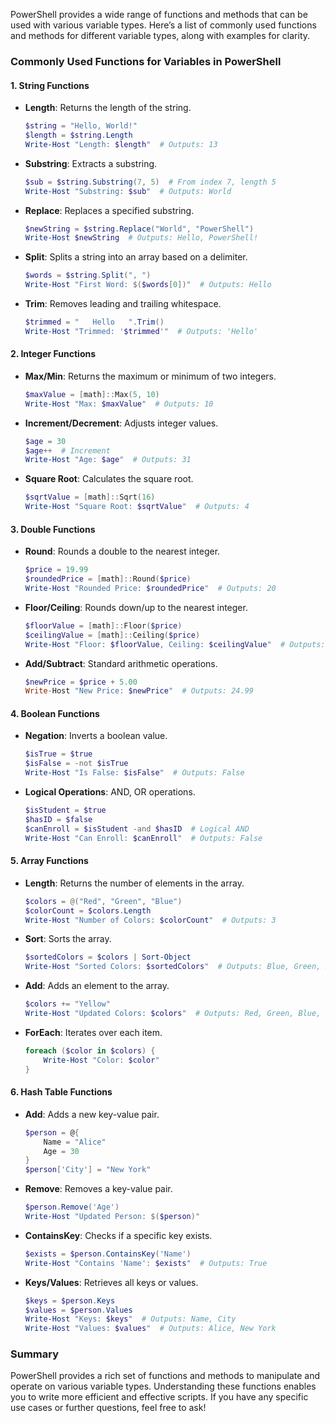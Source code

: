 PowerShell provides a wide range of functions and methods that can be used with various variable types. Here’s a list of commonly used functions and methods for different variable types, along with examples for clarity.

### Commonly Used Functions for Variables in PowerShell

#### 1. String Functions

- **Length**: Returns the length of the string.
  
    ```powershell
    $string = "Hello, World!"
    $length = $string.Length
    Write-Host "Length: $length"  # Outputs: 13
    ```

- **Substring**: Extracts a substring.
  
    ```powershell
    $sub = $string.Substring(7, 5)  # From index 7, length 5
    Write-Host "Substring: $sub"  # Outputs: World
    ```

- **Replace**: Replaces a specified substring.
  
    ```powershell
    $newString = $string.Replace("World", "PowerShell")
    Write-Host $newString  # Outputs: Hello, PowerShell!
    ```

- **Split**: Splits a string into an array based on a delimiter.
  
    ```powershell
    $words = $string.Split(", ")
    Write-Host "First Word: $($words[0])"  # Outputs: Hello
    ```

- **Trim**: Removes leading and trailing whitespace.
  
    ```powershell
    $trimmed = "   Hello   ".Trim()
    Write-Host "Trimmed: '$trimmed'"  # Outputs: 'Hello'
    ```

#### 2. Integer Functions

- **Max/Min**: Returns the maximum or minimum of two integers.
  
    ```powershell
    $maxValue = [math]::Max(5, 10)
    Write-Host "Max: $maxValue"  # Outputs: 10
    ```

- **Increment/Decrement**: Adjusts integer values.
  
    ```powershell
    $age = 30
    $age++  # Increment
    Write-Host "Age: $age"  # Outputs: 31
    ```

- **Square Root**: Calculates the square root.
  
    ```powershell
    $sqrtValue = [math]::Sqrt(16)
    Write-Host "Square Root: $sqrtValue"  # Outputs: 4
    ```

#### 3. Double Functions

- **Round**: Rounds a double to the nearest integer.
  
    ```powershell
    $price = 19.99
    $roundedPrice = [math]::Round($price)
    Write-Host "Rounded Price: $roundedPrice"  # Outputs: 20
    ```

- **Floor/Ceiling**: Rounds down/up to the nearest integer.
  
    ```powershell
    $floorValue = [math]::Floor($price)
    $ceilingValue = [math]::Ceiling($price)
    Write-Host "Floor: $floorValue, Ceiling: $ceilingValue"  # Outputs: Floor: 19, Ceiling: 20
    ```

- **Add/Subtract**: Standard arithmetic operations.
  
    ```powershell
    $newPrice = $price + 5.00
    Write-Host "New Price: $newPrice"  # Outputs: 24.99
    ```

#### 4. Boolean Functions

- **Negation**: Inverts a boolean value.
  
    ```powershell
    $isTrue = $true
    $isFalse = -not $isTrue
    Write-Host "Is False: $isFalse"  # Outputs: False
    ```

- **Logical Operations**: AND, OR operations.
  
    ```powershell
    $isStudent = $true
    $hasID = $false
    $canEnroll = $isStudent -and $hasID  # Logical AND
    Write-Host "Can Enroll: $canEnroll"  # Outputs: False
    ```

#### 5. Array Functions

- **Length**: Returns the number of elements in the array.
  
    ```powershell
    $colors = @("Red", "Green", "Blue")
    $colorCount = $colors.Length
    Write-Host "Number of Colors: $colorCount"  # Outputs: 3
    ```

- **Sort**: Sorts the array.
  
    ```powershell
    $sortedColors = $colors | Sort-Object
    Write-Host "Sorted Colors: $sortedColors"  # Outputs: Blue, Green, Red
    ```

- **Add**: Adds an element to the array.
  
    ```powershell
    $colors += "Yellow"
    Write-Host "Updated Colors: $colors"  # Outputs: Red, Green, Blue, Yellow
    ```

- **ForEach**: Iterates over each item.
  
    ```powershell
    foreach ($color in $colors) {
        Write-Host "Color: $color"
    }
    ```

#### 6. Hash Table Functions

- **Add**: Adds a new key-value pair.
  
    ```powershell
    $person = @{
        Name = "Alice"
        Age = 30
    }
    $person['City'] = "New York"
    ```

- **Remove**: Removes a key-value pair.
  
    ```powershell
    $person.Remove('Age')
    Write-Host "Updated Person: $($person)"
    ```

- **ContainsKey**: Checks if a specific key exists.
  
    ```powershell
    $exists = $person.ContainsKey('Name')
    Write-Host "Contains 'Name': $exists"  # Outputs: True
    ```

- **Keys/Values**: Retrieves all keys or values.
  
    ```powershell
    $keys = $person.Keys
    $values = $person.Values
    Write-Host "Keys: $keys"  # Outputs: Name, City
    Write-Host "Values: $values"  # Outputs: Alice, New York
    ```

### Summary

PowerShell provides a rich set of functions and methods to manipulate and operate on various variable types. Understanding these functions enables you to write more efficient and effective scripts. If you have any specific use cases or further questions, feel free to ask!
